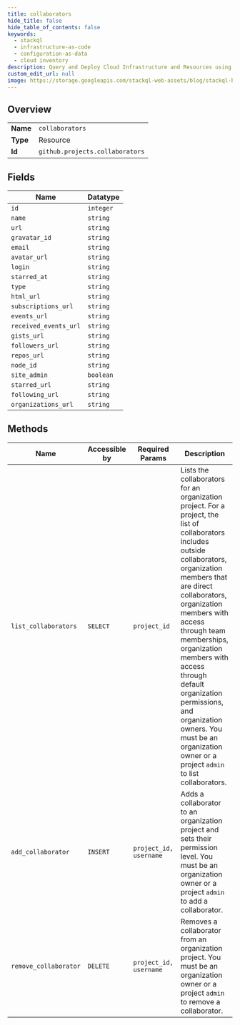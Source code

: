 ```yaml
---
title: collaborators
hide_title: false
hide_table_of_contents: false
keywords:
  - stackql
  - infrastructure-as-code
  - configuration-as-data
  - cloud inventory
description: Query and Deploy Cloud Infrastructure and Resources using SQL
custom_edit_url: null
image: https://storage.googleapis.com/stackql-web-assets/blog/stackql-blog-post-featured-image.png
---
```

  
    

## Overview
<table><tbody>
<tr><td><b>Name</b></td><td><code>collaborators</code></td></tr>
<tr><td><b>Type</b></td><td>Resource</td></tr>
<tr><td><b>Id</b></td><td><code>github.projects.collaborators</code></td></tr>
</tbody></table>

## Fields
| Name | Datatype |
| ---- | -------- |
| `id` | `integer` |
| `name` | `string` |
| `url` | `string` |
| `gravatar_id` | `string` |
| `email` | `string` |
| `avatar_url` | `string` |
| `login` | `string` |
| `starred_at` | `string` |
| `type` | `string` |
| `html_url` | `string` |
| `subscriptions_url` | `string` |
| `events_url` | `string` |
| `received_events_url` | `string` |
| `gists_url` | `string` |
| `followers_url` | `string` |
| `repos_url` | `string` |
| `node_id` | `string` |
| `site_admin` | `boolean` |
| `starred_url` | `string` |
| `following_url` | `string` |
| `organizations_url` | `string` |
## Methods
| Name | Accessible by | Required Params | Description |
| ---- | ------------- | --------------- | ----------- |
| `list_collaborators` | `SELECT` | `project_id` | Lists the collaborators for an organization project. For a project, the list of collaborators includes outside collaborators, organization members that are direct collaborators, organization members with access through team memberships, organization members with access through default organization permissions, and organization owners. You must be an organization owner or a project `admin` to list collaborators. |
| `add_collaborator` | `INSERT` | `project_id, username` | Adds a collaborator to an organization project and sets their permission level. You must be an organization owner or a project `admin` to add a collaborator. |
| `remove_collaborator` | `DELETE` | `project_id, username` | Removes a collaborator from an organization project. You must be an organization owner or a project `admin` to remove a collaborator. |
